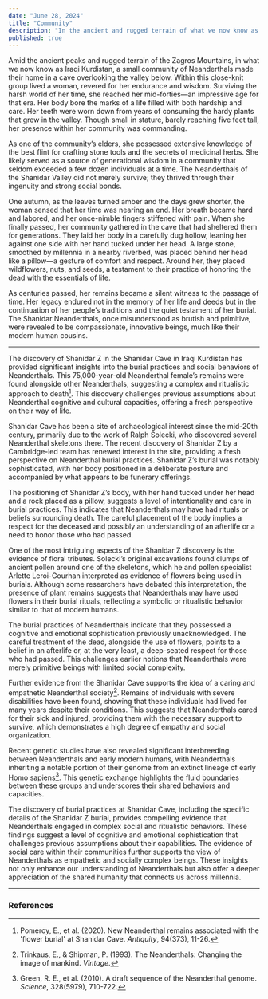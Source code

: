 ```yaml
---
date: "June 28, 2024"
title: "Community"
description: "In the ancient and rugged terrain of what we now know as Iraqi Kurdistan, the Shanidar Valley was home to a small but tightly-knit community of Neanderthals. Among them lived Shanidar Z, a woman of remarkable endurance and wisdom. Shanidar Z was in her mid-forties, an impressive age for the era. Her body bore the marks of a life filled with both hardship and care. Her teeth were worn down to the roots from years of using them as tools, and her bones showed signs of healed injuries, evidence of a resilient spirit. She was small in stature, barely reaching five feet tall, but her presence was commanding within her community..."
published: true
---
```

Amid the ancient peaks and rugged terrain of the Zagros Mountains, in what we now know as Iraqi Kurdistan, a small community of Neanderthals made their home in a cave overlooking the valley below. Within this close-knit group lived a woman, revered for her endurance and wisdom. Surviving the harsh world of her time, she reached her mid-forties—an impressive age for that era. Her body bore the marks of a life filled with both hardship and care. Her teeth were worn down from years of consuming the hardy plants that grew in the valley. Though small in stature, barely reaching five feet tall, her presence within her community was commanding.

As one of the community’s elders, she possessed extensive knowledge of the best flint for crafting stone tools and the secrets of medicinal herbs. She likely served as a source of generational wisdom in a community that seldom exceeded a few dozen individuals at a time. The Neanderthals of the Shanidar Valley did not merely survive; they thrived through their ingenuity and strong social bonds.

One autumn, as the leaves turned amber and the days grew shorter, the woman sensed that her time was nearing an end. Her breath became hard and labored, and her once-nimble fingers stiffened with pain. When she finally passed, her community gathered in the cave that had sheltered them for generations. They laid her body in a carefully dug hollow, leaning her against one side with her hand tucked under her head. A large stone, smoothed by millennia in a nearby riverbed, was placed behind her head like a pillow—a gesture of comfort and respect. Around her, they placed wildflowers, nuts, and seeds, a testament to their practice of honoring the dead with the essentials of life.

As centuries passed, her remains became a silent witness to the passage of time. Her legacy endured not in the memory of her life and deeds but in the continuation of her people’s traditions and the quiet testament of her burial. The Shanidar Neanderthals, once misunderstood as brutish and primitive, were revealed to be compassionate, innovative beings, much like their modern human cousins.

---

The discovery of Shanidar Z in the Shanidar Cave in Iraqi Kurdistan has provided significant insights into the burial practices and social behaviors of Neanderthals. This 75,000-year-old Neanderthal female’s remains were found alongside other Neanderthals, suggesting a complex and ritualistic approach to death[^2]. This discovery challenges previous assumptions about Neanderthal cognitive and cultural capacities, offering a fresh perspective on their way of life.

Shanidar Cave has been a site of archaeological interest since the mid-20th century, primarily due to the work of Ralph Solecki, who discovered several Neanderthal skeletons there. The recent discovery of Shanidar Z by a Cambridge-led team has renewed interest in the site, providing a fresh perspective on Neanderthal burial practices. Shanidar Z’s burial was notably sophisticated, with her body positioned in a deliberate posture and accompanied by what appears to be funerary offerings.  

The positioning of Shanidar Z’s body, with her hand tucked under her head and a rock placed as a pillow, suggests a level of intentionality and care in burial practices. This indicates that Neanderthals may have had rituals or beliefs surrounding death. The careful placement of the body implies a respect for the deceased and possibly an understanding of an afterlife or a need to honor those who had passed.

One of the most intriguing aspects of the Shanidar Z discovery is the evidence of floral tributes. Solecki’s original excavations found clumps of ancient pollen around one of the skeletons, which he and pollen specialist Arlette Leroi-Gourhan interpreted as evidence of flowers being used in burials. Although some researchers have debated this interpretation, the presence of plant remains suggests that Neanderthals may have used flowers in their burial rituals, reflecting a symbolic or ritualistic behavior similar to that of modern humans.

The burial practices of Neanderthals indicate that they possessed a cognitive and emotional sophistication previously unacknowledged. The careful treatment of the dead, alongside the use of flowers, points to a belief in an afterlife or, at the very least, a deep-seated respect for those who had passed. This challenges earlier notions that Neanderthals were merely primitive beings with limited social complexity.

Further evidence from the Shanidar Cave supports the idea of a caring and empathetic Neanderthal society[^3]. Remains of individuals with severe disabilities have been found, showing that these individuals had lived for many years despite their conditions. This suggests that Neanderthals cared for their sick and injured, providing them with the necessary support to survive, which demonstrates a high degree of empathy and social organization.

Recent genetic studies have also revealed significant interbreeding between Neanderthals and early modern humans, with Neanderthals inheriting a notable portion of their genome from an extinct lineage of early Homo sapiens[^4]. This genetic exchange highlights the fluid boundaries between these groups and underscores their shared behaviors and capacities.

The discovery of burial practices at Shanidar Cave, including the specific details of the Shanidar Z burial, provides compelling evidence that Neanderthals engaged in complex social and ritualistic behaviors. These findings suggest a level of cognitive and emotional sophistication that challenges previous assumptions about their capabilities. The evidence of social care within their communities further supports the view of Neanderthals as empathetic and socially complex beings. These insights not only enhance our understanding of Neanderthals but also offer a deeper appreciation of the shared humanity that connects us across millennia.

---

### References

[^1]: Trinkaus, E. (2011). Late Pleistocene adult mortality patterns and modern human establishment. _Proceedings of the National Academy of Sciences_, 108(4), 1267-1271.
[^2]: Pomeroy, E., et al. (2020). New Neanderthal remains associated with the 'flower burial' at Shanidar Cave. _Antiquity_, 94(373), 11-26.
[^3]: Trinkaus, E., & Shipman, P. (1993). The Neanderthals: Changing the image of mankind. _Vintage_.
[^4]: Green, R. E., et al. (2010). A draft sequence of the Neanderthal genome. _Science_, 328(5979), 710-722.
